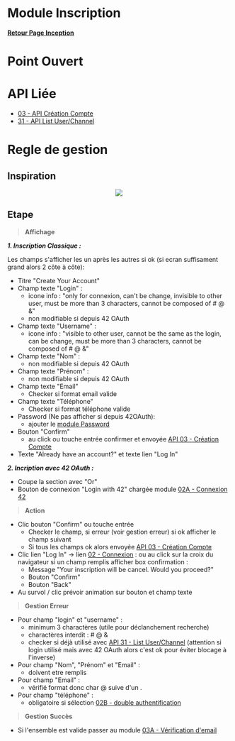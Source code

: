 # Module Inscription

**[Retour Page Inception](./00_Page_Inception.md)**

# Point Ouvert

# API Liée
- [03 - API Création Compte](../API/03_Creation_Compte.md)
- [31 - API List User/Channel](../API/31_List_User_Channel.md)
# Regle de gestion

## Inspiration
<p align="center">
	<img src="./Inspiration/Inscription.png" />
</p>

## Etape

> **Affichage**

***1. Inscription Classique :***

Les champs s'afficher les un après les autres si ok (si ecran suffisament grand alors 2 côte à côte):
- Titre "Create Your Account"
- Champ texte "Login" : 
	- icone info : "only for connexion, can't be change, invisible to other user, must be more than 3 characters, cannot be composed of # @ &"
	- non modifiable si depuis 42 OAuth
- Champ texte "Username" :
	- icone info : "visible to other user, cannot be the same as the login, can be change, must be more than 3 characters, cannot be composed of # @ &"
- Champ texte "Nom" : 
	- non modifiable si depuis 42 OAuth
- Champ texte "Prénom" :
	- non modifiable si depuis 42 OAuth
- Champ texte "Email"
	- Checker si format email valide
- Champ texte "Téléphone"
	- Checker si format téléphone valide
- Password (Ne pas afficher si depuis 42OAuth):
	- ajouter le [module Password](./A04_Definition_Password.md)
- Bouton "Confirm"
	- au click ou touche entrée confirmer et envoyée [API 03 - Création Compte](../API/03_Creation_Compte.md)
- Texte "Already have an account?" et texte lien "Log In"

***2. Incription avec 42 OAuth :***

- Coupe la section avec "Or"
- Bouton de connexion "Login with 42" chargée module [02A - Connexion 42](./02B_Connexion_42.md)

> **Action**

- Clic bouton "Confirm" ou touche entrée
	- Checker le champ, si erreur (voir gestion erreur) si ok afficher le champ suivant
	- Si tous les champs ok alors envoyée [API 03 - Création Compte](../API/03_Creation_Compte.md)
- Clic lien "Log In" -> lien [02 - Connexion](./02_Gestion_Connexion.md) : ou au click sur la croix du navigateur si un champ remplis afficher box confirmation : 
	- Message "Your inscription will be cancel. Would you proceed?"
	- Bouton "Confirm"
	- Bouton "Back"
- Au survol / clic prévoir animation sur bouton et champ texte

> **Gestion Erreur**

- Pour champ "login" et "username" :
	- minimum 3 charactères (utile pour déclanchement recherche)
	- charactères interdit : # @ &
	- checker si déjà utilisé avec [API 31 - List User/Channel](../API/31_List_User_Channel.md) (attention si login utilisé mais avec 42 OAuth alors c'est ok pour éviter blocage à l'inverse)
- Pour champ "Nom", "Prénom" et "Email" :
	- doivent etre remplis
- Pour champ "Email" :
	- vérifié format donc char @ suive d'un .
- Pour champ "téléphone" :
	- obligatoire si sélection [02B - double authentification](./02B_Double_Authentification.md)

> **Gestion Succès**

- Si l'ensemble est valide passer au module [03A - Vérification d'email](./03A_Verification_Email.md)
